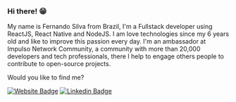 ### Hi there! 😁
My name is Fernando Silva from Brazil, I'm a Fullstack developer using ReactJS, React Native and NodeJS. I am love technologies since my 6 years old and like to improve this passion every day. I'm an ambassador at Impulso Network Community, a community with more than 20,000 developers and tech professionals, there I help to engage others people to contribute to open-source projects. 


Would you like to find me?

[![Website Badge](https://img.shields.io/badge/Website-fdoors.com.br-black)](https://fdoors.com.br/)
[![Linkedin Badge](https://img.shields.io/badge/-LinkedIn-blue?style=flat-square&logo=Linkedin&logoColor=white&link=https://www.linkedin.com/in/fernandoors)](https://www.linkedin.com/in/fernandoors)

